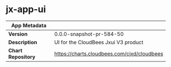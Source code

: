 # jx-app-ui

|App Metadata||
|---|---|
| **Version** | 0.0.0-snapshot-pr-584-50 |
| **Description** | UI for the CloudBees Jxui V3 product |
| **Chart Repository** | https://charts.cloudbees.com/cjxd/cloudbees |
